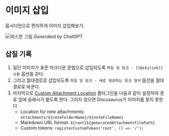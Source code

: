 # 이미지 삽입

옵시디언으로 편리하게 이미지 삽입해보기.

<!-- truncate -->

![따스한 그림](/attachments/blog/2025-08-12-attachments/file-20250812212129601.png)
*Generated by ChatGPT*

## 삽질 기록

1. 일단 이미지가 표준 마크다운 문법으로 삽입되도록 `파일 및 링크 - [[Wikilink]] 사용` 옵션을 끈다.
2. 그리고 절대경로로 삽입되도록 `파일 및 링크 - 새로 생성하는 링크 형식` 옵션을 절대 경로로 바꾼다.
3. 마지막으로 [Custom Attachment Location](https://github.com/RainCat1998/obsidian-custom-attachment-location) 플러그인을 다음과 같이 설정하여 경로 앞에 슬래시가 붙도록 한다. 그러지 않으면 Docusaurus가 이미지를 찾지 못한다.
    - Location for new attachments: `attachments/${noteFolderName}/${noteFileName}`
    - Markdown URL format: `${root}${generatedAttachmentFilePath}`
    - Custom tokens: `registerCustomToken('root', () => '/');`
